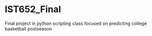 # IST652_Final
Final project in python scripting class focused on predicting college basketball postseason
